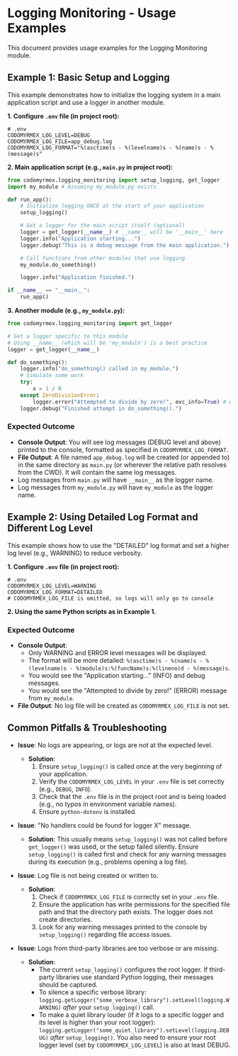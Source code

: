 # Logging Monitoring - Usage Examples

This document provides usage examples for the Logging Monitoring module.

## Example 1: Basic Setup and Logging

This example demonstrates how to initialize the logging system in a main application script and use a logger in another module.

**1. Configure `.env` file (in project root):**

```env
# .env
CODOMYRMEX_LOG_LEVEL=DEBUG
CODOMYRMEX_LOG_FILE=app_debug.log
CODOMYRMEX_LOG_FORMAT="%(asctime)s - %(levelname)s - %(name)s - %(message)s"
```

**2. Main application script (e.g., `main.py` in project root):**

```python
from codomyrmex.logging_monitoring import setup_logging, get_logger
import my_module # Assuming my_module.py exists

def run_app():
    # Initialize logging ONCE at the start of your application
    setup_logging()

    # Get a logger for the main script itself (optional)
    logger = get_logger(__name__) # __name__ will be '__main__' here
    logger.info("Application starting...")
    logger.debug("This is a debug message from the main application.")

    # Call functions from other modules that use logging
    my_module.do_something()

    logger.info("Application finished.")

if __name__ == "__main__":
    run_app()
```

**3. Another module (e.g., `my_module.py`):**

```python
from codomyrmex.logging_monitoring import get_logger

# Get a logger specific to this module
# Using __name__ (which will be 'my_module') is a best practice
logger = get_logger(__name__)

def do_something():
    logger.info("do_something() called in my_module.")
    # Simulate some work
    try:
        x = 1 / 0
    except ZeroDivisionError:
        logger.error("Attempted to divide by zero!", exc_info=True) # exc_info=True logs stack trace
    logger.debug("Finished attempt in do_something().")
```

### Expected Outcome

- **Console Output**: You will see log messages (DEBUG level and above) printed to the console, formatted as specified in `CODOMYRMEX_LOG_FORMAT`.
- **File Output**: A file named `app_debug.log` will be created (or appended to) in the same directory as `main.py` (or wherever the relative path resolves from the CWD). It will contain the same log messages.
- Log messages from `main.py` will have `__main__` as the logger name.
- Log messages from `my_module.py` will have `my_module` as the logger name.

## Example 2: Using Detailed Log Format and Different Log Level

This example shows how to use the "DETAILED" log format and set a higher log level (e.g., WARNING) to reduce verbosity.

**1. Configure `.env` file (in project root):**

```env
# .env
CODOMYRMEX_LOG_LEVEL=WARNING
CODOMYRMEX_LOG_FORMAT=DETAILED
# CODOMYRMEX_LOG_FILE is omitted, so logs will only go to console
```

**2. Using the same Python scripts as in Example 1.**

### Expected Outcome

- **Console Output**: 
    - Only WARNING and ERROR level messages will be displayed.
    - The format will be more detailed: `%(asctime)s - %(name)s - %(levelname)s - %(module)s:%(funcName)s:%(lineno)d - %(message)s`.
    - You would see the "Application starting..." (INFO) and debug messages.
    - You would see the "Attempted to divide by zero!" (ERROR) message from `my_module`.
- **File Output**: No log file will be created as `CODOMYRMEX_LOG_FILE` is not set.

## Common Pitfalls & Troubleshooting

- **Issue**: No logs are appearing, or logs are not at the expected level.
  - **Solution**: 
    1. Ensure `setup_logging()` is called once at the very beginning of your application.
    2. Verify the `CODOMYRMEX_LOG_LEVEL` in your `.env` file is set correctly (e.g., `DEBUG`, `INFO`).
    3. Check that the `.env` file is in the project root and is being loaded (e.g., no typos in environment variable names).
    4. Ensure `python-dotenv` is installed.

- **Issue**: "No handlers could be found for logger X" message.
  - **Solution**: This usually means `setup_logging()` was not called before `get_logger()` was used, or the setup failed silently. Ensure `setup_logging()` is called first and check for any warning messages during its execution (e.g., problems opening a log file).

- **Issue**: Log file is not being created or written to.
  - **Solution**:
    1. Check if `CODOMYRMEX_LOG_FILE` is correctly set in your `.env` file.
    2. Ensure the application has write permissions for the specified file path and that the directory path exists. The logger does not create directories.
    3. Look for any warning messages printed to the console by `setup_logging()` regarding file access issues.

- **Issue**: Logs from third-party libraries are too verbose or are missing.
  - **Solution**: 
    - The current `setup_logging()` configures the root logger. If third-party libraries use standard Python logging, their messages should be captured.
    - To silence a specific verbose library: `logging.getLogger("some_verbose_library").setLevel(logging.WARNING)` *after* your `setup_logging()` call.
    - To make a quiet library louder (if it logs to a specific logger and its level is higher than your root logger): `logging.getLogger("some_quiet_library").setLevel(logging.DEBUG)` *after* `setup_logging()`. You also need to ensure your root logger level (set by `CODOMYRMEX_LOG_LEVEL`) is also at least DEBUG. 